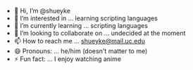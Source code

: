 - 👋 Hi, I’m @shueyke
- 👀 I’m interested in ... learning scripting languages
- 🌱 I’m currently learning ... scripting languages
- 💞️ I’m looking to collaborate on ... undecided at the moment
- 📫 How to reach me ... shueyke@mail.uc.edu
- 😄 Pronouns: ... he/him (doesn't matter to me)
- ⚡ Fun fact: ... I enjoy watching anime

<!---
shueyke/shueyke is a ✨ special ✨ repository because its `README.md` (this file) appears on your GitHub profile.
You can click the Preview link to take a look at your changes.
--->
